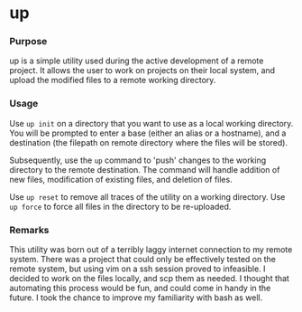 # up

### Purpose

up is a simple utility used during the active development of a remote project. 
It allows the user to work on projects on their local system, and upload the modified files to a remote working directory.

### Usage

Use `up init` on a directory that you want to use as a local working directory.
You will be prompted to enter a base (either an alias or a hostname), and a destination (the filepath on remote directory where the files will be stored).

Subsequently, use the `up` command to 'push' changes to the working directory to the remote destination. The command will handle addition of new files, modification of existing files, and deletion of files.

Use `up reset` to remove all traces of the utility on a working directory.
Use `up force` to force all files in the directory to be re-uploaded.

### Remarks

This utility was born out of a terribly laggy internet connection to my remote system. There was a project that could only be effectively tested on the remote system, but using vim on a ssh session proved to infeasible. I decided to work on the files locally, and scp them as needed. I thought that automating this process would be fun, and could come in handy in the future. I took the chance to improve my familiarity with bash as well. 
